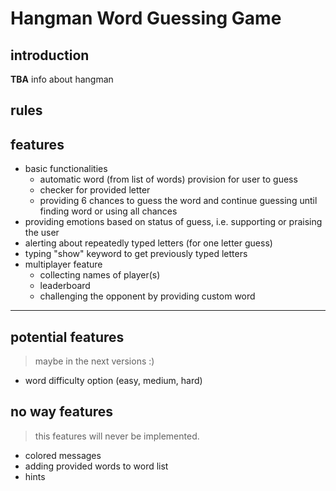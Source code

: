 # Hangman Word Guessing Game

## introduction

**TBA** info about hangman 

## rules

## features

- basic functionalities
    - automatic word (from list of words) provision for user to guess
    - checker for provided letter
    - providing 6 chances to guess the word and continue guessing until finding word
    or using all chances
- providing emotions based on status of guess, i.e. supporting or praising the user
- alerting about repeatedly typed letters (for one letter guess)
- typing "show" keyword to get previously typed letters
- multiplayer feature
    - collecting names of player(s)
    - leaderboard
    - challenging the opponent by providing custom word

<hr>

## potential features

> maybe in the next versions :)

- word difficulty option (easy, medium, hard)

## no way features

> this features will never be implemented.

- colored messages
- adding provided words to word list
- hints
